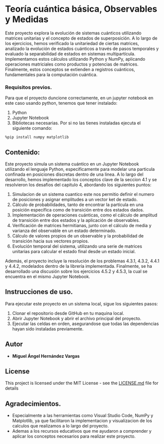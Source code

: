 # Teoría cuántica básica, Observables y Medidas

Este proyecto explora la evolución de sistemas cuánticos utilizando matrices unitarias y el concepto de estados de superposición. A lo largo de los ejercicios, hemos verificado la unitariedad de ciertas matrices, analizado la evolución de estados cuánticos a través de pasos temporales y evaluado la separabilidad de estados en sistemas multipartícula. Implementamos estos cálculos utilizando Python y NumPy, aplicando operaciones matriciales como productos y potencias de matrices. Finalmente, estos conceptos se extienden a registros cuánticos, fundamentales para la computación cuántica.

### Requisitos previos.  

Para que el proyecto duncione correctamente, en un jupyter notebook en este caso usando python, tenemos que tener instalado:

1. Python
2. Jupyter Notebook
3. Bibliotecas necesarias. Por si no las tienes instaladas ejecuta el siguiente comando:

```
%pip install numpy matplotlib
```

## Contenido:

Este proyecto simula un sistema cuántico en un Jupyter Notebook utilizando el lenguaje Python, especificamente para modelar una particula confinada en posiciones discretas dentro de una linea. A lo largo del desarrollo, hemos implementado los conceptos clave de la seccion 4.1 y se resolvieron los desafios del capitulo 4, abordando los siguientes puntos:

1. Simulacion de un sistema cuantico este nos permitio definir el numero de posiciones y asignar emplitudes a un vector ket de estado.
2. Cálculo de probabilidades, tanto de encontrar la partícula en una posición específica como de transición entre dos estados dados.
3. Implementación de operaciones cuánticas, como el cálculo de amplitud de transición entre dos estados y la aplicación de observables.
4. Verificación de matrices hermitianas, junto con el cálculo de media y varianza del observable en un estado determinado.
5. Cálculo de valores propios de un observable y la probabilidad de transición hacia sus vectores propios.
6. Evolución temporal del sistema, utilizando una serie de matrices unitarias para calcular el estado final desde un estado inicial.

Además, el proyecto incluye la resolución de los problemas 4.3.1, 4.3.2, 4.4.1 y 4.4.2, modelados dentro de la librería implementada. Finalmente, se ha desarrollado una discusión sobre los ejercicios 4.5.2 y 4.5.3, la cual se encuentra en el mismo Jupyter Notebook. 

## Instrucciones de uso. 

Para ejecutar este proyecto en un sistema local, sigue los siguientes pasos:

1. Clonar el repositorio desde GitHub en tu maquina local.
2. Abrir Jupyter Notebook y abrir el archivo principal del proyecto.
3. Ejecutar las celdas en orden, asegurandose que todas las dependencias hayan sido instaladas previamente. 

## Autor

* **Miguel Ángel Hernández Vargas**

## License

This project is licensed under the MIT License - see the [LICENSE.md](LICENSE.md) file for details

## Agradecimientos. 

* Especialmente a las herramientas como Visual Studio Code, NumPy y Matplotlib, ya que facilitaron la implementacion y visualizacion de los calculos que realizamos a lo largo del proyecto.
* Ademas a los recursos educativos que me ayudaron a comprender y aplicar los conceptos necesarios para realizar este proyecto. 
